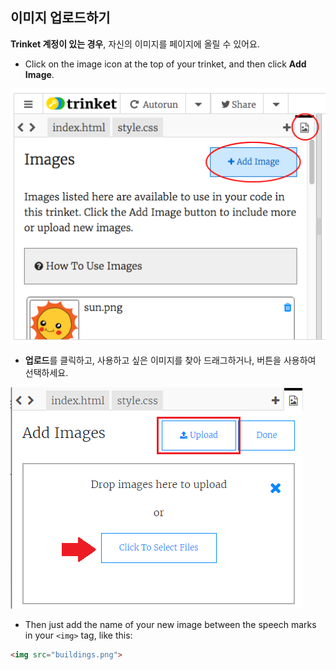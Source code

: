 ## 이미지 업로드하기

**Trinket 계정이 있는 경우**, 자신의 이미지를 페이지에 올릴 수 있어요.

+ Click on the image icon at the top of your trinket, and then click **Add Image**.

![스크린샷](images/story-upload.png)

+ **업로드**를 클릭하고, 사용하고 싶은 이미지를 찾아 드래그하거나, 버튼을 사용하여 선택하세요.

![업로드](images/upload-image.png)

+ Then just add the name of your new image between the speech marks in your `<img>` tag, like this:

```html
<img src="buildings.png">
```
